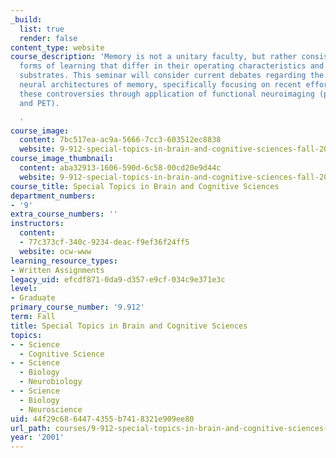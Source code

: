 ```yaml
---
_build:
  list: true
  render: false
content_type: website
course_description: 'Memory is not a unitary faculty, but rather consists of multiple
  forms of learning that differ in their operating characteristics and neurobiological
  substrates. This seminar will consider current debates regarding the cognitive and
  neural architectures of memory, specifically focusing on recent efforts to address
  these controversies through application of functional neuroimaging (primarily fMRI
  and PET).

  '
course_image:
  content: 7bc517ea-ac9a-5666-7cc3-603512ec8838
  website: 9-912-special-topics-in-brain-and-cognitive-sciences-fall-2001
course_image_thumbnail:
  content: aba32913-1606-590d-6c58-00cd20e9d44c
  website: 9-912-special-topics-in-brain-and-cognitive-sciences-fall-2001
course_title: Special Topics in Brain and Cognitive Sciences
department_numbers:
- '9'
extra_course_numbers: ''
instructors:
  content:
  - 77c373cf-340c-9234-deac-f9ef36f24ff5
  website: ocw-www
learning_resource_types:
- Written Assignments
legacy_uid: efcdf871-0da9-d357-e9cf-034c9e371e3c
level:
- Graduate
primary_course_number: '9.912'
term: Fall
title: Special Topics in Brain and Cognitive Sciences
topics:
- - Science
  - Cognitive Science
- - Science
  - Biology
  - Neurobiology
- - Science
  - Biology
  - Neuroscience
uid: 44f29c68-6447-4355-b741-8321e909ee80
url_path: courses/9-912-special-topics-in-brain-and-cognitive-sciences-fall-2001
year: '2001'
---
```

